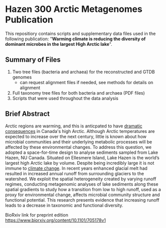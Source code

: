 # Hazen 300 Arctic Metagenomes Publication
This repositiory contains scripts and supplementary data files used in the following publication: "**Warming climate is reducing the diversity of dominant microbes in the largest High Arctic lake**".   

## Summary of Files 
1) Two tree files (bacteria and archaea) for the reconstructed and GTDB genomes
     - can request alignment files if needed, see methods for details on alignment
2) Full taxonomy tree files for both bacteria and archaea  (PDF files) 
3) Scripts that were used throughout the data analysis
     
## Brief Abstract
Arctic regions are warming, and this is anticpated to have [dramatic consequences](https://www.cbc.ca/news/canada/north/arctic-warming-locked-in-1.5056548) in Canada's high Arctic. Although Arctic temperatures are expected to increase over the next century, little is known about how microbial communities and their underlying metabolic processes will be affected by these environmental changes. To address this question, we adopted a space-for-time design to analyse sediments sampled from Lake Hazen, NU Canada. Situated on Ellesmere Island, Lake Hazen is the world’s largest high Arctic lake by volume. Despite being incredibly large it is not immune to [climate change](https://www.cbc.ca/news/canada/north/lake-hazen-arctic-one-degree-warming-1.4603809). In recent years enhanced glacial melt had resulted in increased annual runoff from surrounding glaciers to the watershed. We exploit the spatial heterogeneity created by varying runoff regimes, conducting metagenomic analyses of lake sediments along these spatial gradients to study how a transition from low to high runoff, used as a proxy for environmental change, affects microbial community structure and functional potential. This research presents evidence that increasing runoff leads to a decrease in taxonomic and functional diversity. 


BioRxiv link for preprint edition
https://www.biorxiv.org/content/10.1101/705178v1
